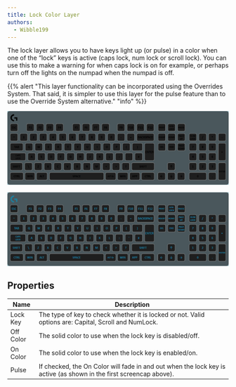 ```yaml
---
title: Lock Color Layer
authors:
  - Wibble199
---
```


The lock layer allows you to have keys light up (or pulse) in a color when one of the “lock” keys is active (caps lock, num lock or scroll lock). You can use this to make a warning for when caps lock is on for example, or perhaps turn off the lights on the numpad when the numpad is off.

{{% alert "This layer functionality can be incorporated using the Overrides System. That said, it is simpler to use this layer for the pulse feature than to use the Override System alternative." "info" %}}

![Lock layer flashing alphabetical key when the caps lock is on](img/docs/layer-lock.gif)

![Lock layer turning off the numpad lights when the numlock is off](img/docs/layer-lock-2.gif)

## Properties

Name|Description
-|-
Lock Key|The type of key to check whether it is locked or not. Valid options are: Capital, Scroll and NumLock.
Off Color|The solid color to use when the lock key is disabled/off.
On Color|The solid color to use when the lock key is enabled/on.
Pulse|If checked, the On Color will fade in and out when the lock key is active (as shown in the first screencap above).

